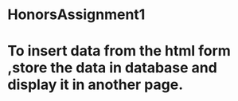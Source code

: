 # HonorsAssignment1
# To insert data from the html form ,store the data in database and display it in another page.
